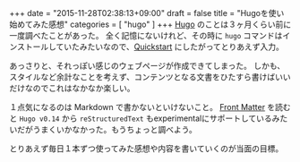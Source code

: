 +++
date = "2015-11-28T02:38:13+09:00"
draft = false
title = "Hugoを使い始めてみた感想"
categories = [ "hugo" ]
+++
[Hugo](http://hugo.spf13.com/ ) のことは３ヶ月くらい前に一度調べたことがあった。
全く記憶にないけれど、その時に `hugo` コマンドはインストールしていたみたいなので、[Quickstart](http://gohugo.io/overview/quickstart/) にしたがってとりあえず入力。

あっさりと、それっぽい感じのウェブページが作成できてしまった。
しかも、スタイルなど余計なことを考えず、コンテンツとなる文書をひたすら書けばいいだけなのでこれはなかなか楽しい。

１点気になるのは Markdown で書かないといけないこと。
[Front Matter](https://gohugo.io/content/front-matter/) を読むと `Hugo v0.14` から `reStructuredText` もexperimentalにサポートしているみたいだがうまくいかなかった。もうちょっと調べよう。

とりあえず毎日１本ずつ使ってみた感想や内容を書いていくのが当面の目標。
